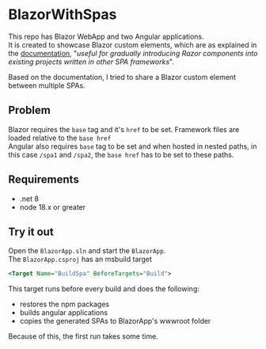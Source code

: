 # BlazorWithSpas

This repo has Blazor WebApp and two Angular applications.  
It is created to showcase Blazor custom elements, which are as explained in the [documentation](https://learn.microsoft.com/en-us/aspnet/core/blazor/components/js-spa-frameworks?view=aspnetcore-8.0#blazor-custom-elements), "*useful for gradually introducing Razor components into existing projects written in other SPA frameworks*".  

Based on the documentation, I tried to share a Blazor custom element between multiple SPAs.

## Problem
Blazor requires the `base` tag and it's `href` to be set.
Framework files are loaded relative to the `base href`  
Angular also requires `base` tag to be set and when hosted in nested paths, in this case
`/spa1` and `/spa2`, the `base href` has to be set to these paths.

## Requirements
* .net 8  
* node 18.x or greater

## Try it out
Open the `BlazorApp.sln` and start the `BlazorApp`.   
The `BlazorApp.csproj` has an msbuild target
```xml
<Target Name="BuildSpa" BeforeTargets="Build">
``` 
This target runs before every build and does the following:
* restores the npm packages
* builds angular applications
* copies the generated SPAs to BlazorApp's wwwroot folder

Because of this, the first run takes some time.